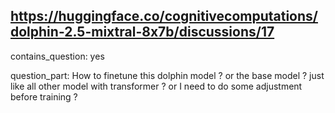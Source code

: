 ## https://huggingface.co/cognitivecomputations/dolphin-2.5-mixtral-8x7b/discussions/17

contains_question: yes

question_part: How to finetune this dolphin model ? or the base model ? just like all other model with transformer ? or I need to do some adjustment before training ?